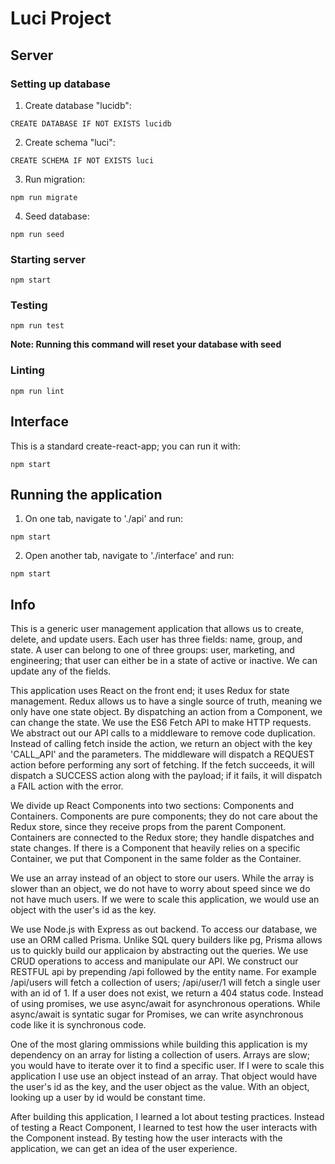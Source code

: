 # Luci Project

## Server

### Setting up database

1. Create database "lucidb":

  `CREATE DATABASE IF NOT EXISTS lucidb`

2. Create schema "luci":

  `CREATE SCHEMA IF NOT EXISTS luci`

3. Run migration:

  `npm run migrate`

4. Seed database:

  `npm run seed`

### Starting server

`npm start`

### Testing

`npm run test`

**Note: Running this command will reset your database with seed**

### Linting

`npm run lint`

## Interface

This is a standard create-react-app; you can run it with:

`npm start`

## Running the application

1. On one tab, navigate to './api' and run:

  `npm start`

2. Open another tab, navigate to './interface' and run:

  `npm start`

## Info

This is a generic user management application that allows us to create, delete, and update users. Each user has three fields: name, group, and state. A user can belong to one of three groups: user, marketing, and engineering; that user can either be in a state of active or inactive. We can update any of the fields.

This application uses React on the front end; it uses Redux for state management. Redux allows us to have a single source of truth, meaning we only have one state object. By dispatching an action from a Component, we can change the state. We use the ES6 Fetch API to make HTTP requests.
We abstract out our API calls to a middleware to remove code duplication. Instead of calling fetch inside the action, we return an object with the key 'CALL_API' and the parameters. The middleware will dispatch a REQUEST action before performing any sort of fetching. If the fetch succeeds, it will dispatch a SUCCESS action along with the payload; if it fails, it will dispatch a FAIL action with the error.

We divide up React Components into two sections: Components and Containers. Components are pure components; they do not care about the Redux store, since they receive props from the parent Component. Containers are connected to the Redux store; they handle dispatches and state changes. If there is a Component that heavily relies on a specific Container, we put that Component in the same folder as the Container.

We use an array instead of an object to store our users. While the array is slower than an object, we do not have to worry about speed since we do not have much users. If we were to scale this application, we would use an object with the user's id as the key.

We use Node.js with Express as out backend. To access our database, we use an ORM called Prisma. Unlike SQL query builders like pg, Prisma allows us to quickly build our applicaion by abstracting out the queries. We use CRUD operations to access and manipulate our API. We construct our RESTFUL api by prepending /api followed by the entity name. For example /api/users will fetch a collection of users; /api/user/1 will fetch a single user with an id of 1. If a user does not exist, we return a 404 status code.
Instead of using promises, we use async/await for asynchronous operations. While async/await is syntatic sugar for Promises, we can write asynchronous code like it is synchronous code.

One of the most glaring ommissions while building this application is my dependency on an array for listing a collection of users. Arrays are slow; you would have to iterate over it to find a specific user. If I were to scale this application I use use an object instead of an array. That object would have the user's id as the key, and the user object as the value. With an object, looking up a user by id would be constant time.

After building this application, I learned a lot about testing practices. Instead of testing a React Component, I learned to test how the user interacts with the Component instead. By testing how the user interacts with the application, we can get an idea of the user experience.
